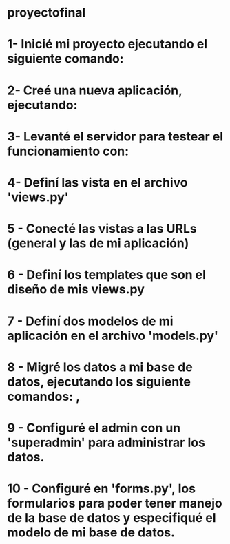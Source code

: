 ﻿# proyectofinal


# 1- Inicié mi proyecto ejecutando el siguiente comando: <django-admin startproject Meetingpsico>

# 2- Creé una nueva aplicación, ejecutando: <python manage.py startapp>

# 3- Levanté el servidor para testear el funcionamiento con: <python manage.py runserver>

# 4- Definí las vista en el archivo 'views.py'

# 5 - Conecté las vistas a las URLs (general y las de mi aplicación)

# 6 - Definí los templates que son el diseño de mis views.py

# 7 - Definí dos modelos de mi aplicación en el archivo 'models.py'

# 8 - Migré los datos a mi base de datos, ejecutando los siguiente comandos: <python manage.py makemigrations>, <python manage.py migrate>

# 9 - Configuré el admin con un 'superadmin' para administrar los datos.

# 10 - Configuré en 'forms.py', los formularios para poder tener manejo de la base de datos y especifiqué el modelo de mi base de datos.
